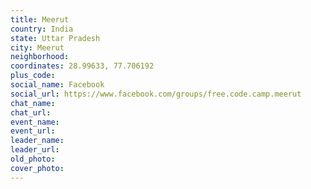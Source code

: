 ```yaml
---
title: Meerut
country: India
state: Uttar Pradesh
city: Meerut
neighborhood: 
coordinates: 28.99633, 77.706192
plus_code:
social_name: Facebook
social_url: https://www.facebook.com/groups/free.code.camp.meerut
chat_name:
chat_url:
event_name:
event_url:
leader_name:
leader_url:
old_photo: 
cover_photo:
---
```

